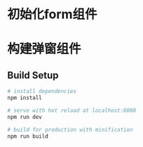 # 初始化form组件

# 构建弹窗组件

## Build Setup

``` bash
# install dependencies
npm install

# serve with hot reload at localhost:8080
npm run dev

# build for production with minification
npm run build
```
